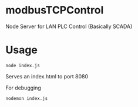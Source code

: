 # modbusTCPControl
Node Server for LAN PLC Control (Basically SCADA)

# Usage

```
node index.js
```

Serves an index.html to port 8080

For debugging

```
nodemon index.js
```
